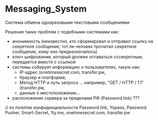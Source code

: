 # Messaging_System
 Система обмена одноразовыми текстовыми сообщениями
 
 Решение таких проблем с подобными системами как:
 - анонимность (неизвестно, кто сформировал и отправил ссылку на секретное сообщение; тот ли человек прочитал секретное сообщение, кому оно предназночалось)
 - ключ шифрования, который должен оставаться сссекретным, передается вместе с ссылкой
 - системы собируят информацию о пользователях, такую как:
   * IP-адрес (onetimesecret.com, transfer.pw,
   * браузер и платформа;
   * Метод HTTP и путь запроса ... например, "GET / HTTP / 1.1" (transfer.pw, 
   * данные о местоположении...
 - расположение сервера за пределами РФ (Password.link) ???
   
// из политик конфиденциальности Password.link, Yopass, Password Pusher, Smart-Secret, 1ty.me, onetimesecret.com, transfer.pw

